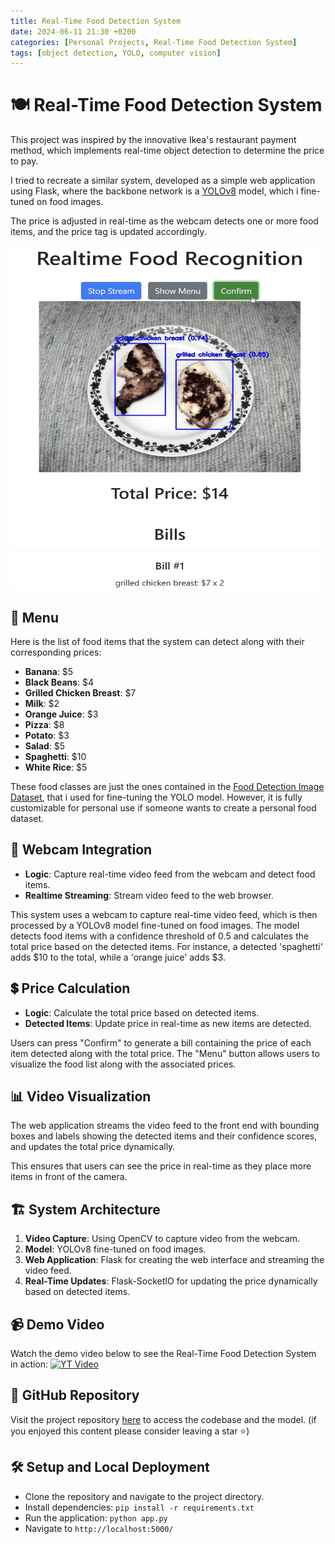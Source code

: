 ```yaml
---
title: Real-Time Food Detection System
date: 2024-06-11 21:30 +0200
categories: [Personal Projects, Real-Time Food Detection System]
tags: [object detection, YOLO, computer vision]
---
```

# 🍽️ Real-Time Food Detection System
This project was inspired by the innovative Ikea's restaurant payment method, which implements real-time object detection to determine the price to pay.

I tried to recreate a similar system, developed as a simple web application using Flask, where the backbone network is a [YOLOv8](https://docs.ultralytics.com/) model, which i fine-tuned on food images. 

The price is adjusted in real-time as the webcam detects one or more food items, and the price tag is updated accordingly.

<img src="https://github.com/enricollen/RealTimeFoodDetection/blob/main/screenshots/real_example.jpg?raw=true" alt="interface" width="500" height="550">

## 🥗 Menu
Here is the list of food items that the system can detect along with their corresponding prices:

- **Banana**: $5
- **Black Beans**: $4
- **Grilled Chicken Breast**: $7
- **Milk**: $2
- **Orange Juice**: $3
- **Pizza**: $8
- **Potato**: $3
- **Salad**: $5
- **Spaghetti**: $10
- **White Rice**: $5

These food classes are just the ones contained in the [Food Detection Image Dataset](https://universe.roboflow.com/food-hofna/food-detection-fme3o/dataset/8), that i used for fine-tuning the YOLO model. 
However, it is fully customizable for personal use if someone wants to create a personal food dataset.

## 🎥 Webcam Integration
- **Logic**: Capture real-time video feed from the webcam and detect food items.
- **Realtime Streaming**: Stream video feed to the web browser.

This system uses a webcam to capture real-time video feed, which is then processed by a YOLOv8 model fine-tuned on food images. The model detects food items with a confidence threshold of 0.5 and calculates the total price based on the detected items. For instance, a detected 'spaghetti' adds $10 to the total, while a 'orange juice' adds $3.

## 💲 Price Calculation
- **Logic**: Calculate the total price based on detected items.
- **Detected Items**: Update price in real-time as new items are detected.

Users can press "Confirm" to generate a bill containing the price of each item detected along with the total price. The "Menu" button allows users to visualize the food list along with the associated prices.

## 📊 Video Visualization
The web application streams the video feed to the front end with bounding boxes and labels showing the detected items and their confidence scores, and updates the total price dynamically.

This ensures that users can see the price in real-time as they place more items in front of the camera.

## 🏗️ System Architecture
1. **Video Capture**: Using OpenCV to capture video from the webcam.
2. **Model**: YOLOv8 fine-tuned on food images.
3. **Web Application**: Flask for creating the web interface and streaming the video feed.
4. **Real-Time Updates**: Flask-SocketIO for updating the price dynamically based on detected items.

## 📹 Demo Video
Watch the demo video below to see the Real-Time Food Detection System in action:
[![YT Video](https://img.youtube.com/vi/4eRQTrln_ag/0.jpg)](https://www.youtube.com/watch?v=4eRQTrln_ag)

## 🔗 GitHub Repository
Visit the project repository [here](https://github.com/enricollen/RealTimeFoodDetection) to access the codebase and the model. (if you enjoyed this content please consider leaving a star ⭐)

## 🛠️ Setup and Local Deployment
- Clone the repository and navigate to the project directory.
- Install dependencies: `pip install -r requirements.txt`
- Run the application: `python app.py`
- Navigate to `http://localhost:5000/`